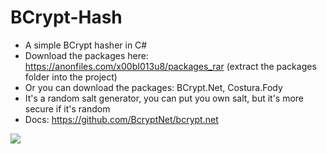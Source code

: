 # BCrypt-Hash
- A simple BCrypt hasher in C#
- Download the packages here: https://anonfiles.com/x00bI013u8/packages_rar (extract the packages folder into the project)
- Or you can download the packages: BCrypt.Net, Costura.Fody
- It's a random salt generator, you can put you own salt, but it's more secure if it's random
- Docs: https://github.com/BcryptNet/bcrypt.net

<img src="https://gyazo.com/f613303999f5f97d46456182d3f8c040">
